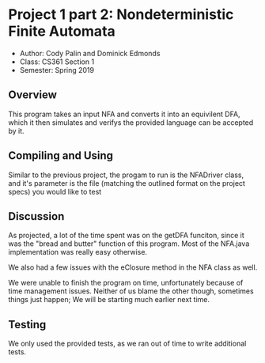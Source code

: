 # Project 1 part 2: Nondeterministic Finite Automata

* Author: Cody Palin and Dominick Edmonds
* Class: CS361 Section 1
* Semester: Spring 2019

## Overview

This program takes an input NFA and converts it into an equivilent DFA,
which it then simulates and verifys the provided language can be accepted by it.

## Compiling and Using

Similar to the previous project, the progam to run is the NFADriver class,
and it's parameter is the file (matching the outlined format on the project specs)
you would like to test

## Discussion

As projected, a lot of the time spent was on the getDFA funciton, since
it was the "bread and butter" function of this program. Most of the NFA.java
implementation was really easy otherwise.

We also had a few issues with the eClosure method in the NFA class as well.

We were unable to finish the program on time, unfortunately because of time management
issues. Neither of us blame the other though, sometimes things just happen; We will be
starting much earlier next time.

## Testing

We only used the provided tests, as we ran out of time to write additional tests.
